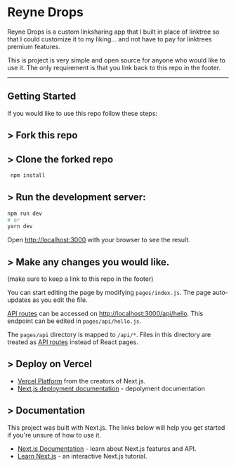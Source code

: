 # Reyne Drops

Reyne Drops is a custom linksharing app that I built in place of linktree so that I could customize it to my liking... and not have to pay for linktrees premium features.

This is project is very simple and open source for anyone who would like to use it. The only requirement is that you link back to this repo in the footer.

---

## Getting Started

If you would like to use this repo follow these steps:

## > Fork this repo

## > Clone the forked repo

```bash
 npm install
```

## > Run the development server:

```bash
npm run dev
# or
yarn dev
```

Open [http://localhost:3000](http://localhost:3000) with your browser to see the result.

## > Make any changes you would like.

(make sure to keep a link to this repo in the footer)

You can start editing the page by modifying `pages/index.js`. The page auto-updates as you edit the file.

[API routes](https://nextjs.org/docs/api-routes/introduction) can be accessed on [http://localhost:3000/api/hello](http://localhost:3000/api/hello). This endpoint can be edited in `pages/api/hello.js`.

The `pages/api` directory is mapped to `/api/*`. Files in this directory are treated as [API routes](https://nextjs.org/docs/api-routes/introduction) instead of React pages.

## > Deploy on Vercel

- [Vercel Platform](https://vercel.com/new?utm_medium=default-template&filter=next.js&utm_source=create-next-app&utm_campaign=create-next-app-readme) from the creators of Next.js.
- [Next.js deployment documentation](https://nextjs.org/docs/deployment) - depolyment documentation

## > Documentation

This project was built with Next.js. The links below will help you get started if you're unsure of how to use it.

- [Next.js Documentation](https://nextjs.org/docs) - learn about Next.js features and API.
- [Learn Next.js](https://nextjs.org/learn) - an interactive Next.js tutorial.
